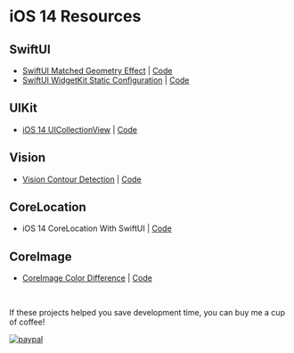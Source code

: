 # iOS 14 Resources

## SwiftUI
* [SwiftUI Matched Geometry Effect](https://medium.com/better-programming/swiftuis-matchgeometryeffect-in-ios-14-ab701b2c99c3?source=friends_link&sk=04262ebfa8cd8324385710ac8725b855) | [Code](https://github.com/anupamchugh/iOS14-Resources/tree/master/SwiftUIMatchedGeometryEffect)
* [SwiftUI WidgetKit Static Configuration](https://medium.com/better-programming/introducing-ios-14-widgetkit-with-swiftui-a9cc473caa24?source=friends_link&sk=1784eafe9cb70a34d9b04a14942e82e7) | [Code](https://github.com/anupamchugh/iOS14-Resources/tree/master/iOS14WidgetKitStaticConfiguration)

## UIKit
* [iOS 14 UICollectionView](https://medium.com/better-programming/whats-new-in-ios-14s-uicollectionview-3c02b63f7a0f) | [Code](https://github.com/anupamchugh/iOS14-Resources/tree/master/iOSUICollectionView)

## Vision
* [Vision Contour Detection](https://heartbeat.fritz.ai/new-in-ios-14-vision-contour-detection-68fd5849816e) | [Code](https://github.com/anupamchugh/iOS14-Resources/tree/master/iOS14VisionContourDetection)

## CoreLocation
* iOS 14 CoreLocation With SwiftUI | [Code](https://github.com/anupamchugh/iOS14-Resources/tree/master/iOS14SwiftUICoreLocation)

## CoreImage
* [CoreImage Color Difference](https://towardsdatascience.com/image-difference-using-computer-vision-in-ios-14-7753b8d61e82) | [Code](https://github.com/anupamchugh/iOS14-Resources/tree/master/CoreImageAbsoluteColorDiff)





</br>

If these projects helped you save development time, you can buy me a cup of coffee!

[![paypal](https://www.paypalobjects.com/en_US/i/btn/btn_donateCC_LG.gif)](https://www.paypal.me/anupamchugh)

</a>
